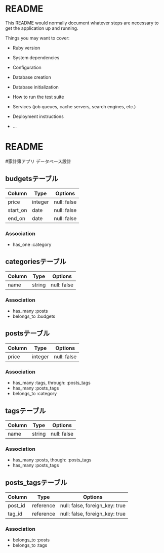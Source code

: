 # README

This README would normally document whatever steps are necessary to get the
application up and running.

Things you may want to cover:

* Ruby version

* System dependencies

* Configuration

* Database creation

* Database initialization

* How to run the test suite

* Services (job queues, cache servers, search engines, etc.)

* Deployment instructions

* ...



# README

#家計簿アプリ データベース設計

## budgetsテーブル
|Column|Type|Options|
|------|----|-------|
|price|integer|null: false|
|start_on|date|null: false|
|end_on|date|null: false|
### Association
- has_one :category


## categoriesテーブル
|Column|Type|Options|
|------|----|-------|
|name|string|null: false|
### Association
- has_many :posts
- belongs_to :budgets


## postsテーブル
|Column|Type|Options|
|------|----|-------|
|price|integer|null: false|
### Association
- has_many :tags, through: :posts_tags
- has_many :posts_tags
- belongs_to :category


## tagsテーブル
|Column|Type|Options|
|------|----|-------|
|name|string|null: false|
### Association
- has_many :posts, though: :posts_tags
- has_many :posts_tags


## posts_tagsテーブル
|Column|Type|Options|
|------|----|-------|
|post_id|reference|null: false, foreign_key: true|
|tag_id|reference|null: false, foreign_key: true|
### Association
- belongs_to :posts
- belongs_to :tags














